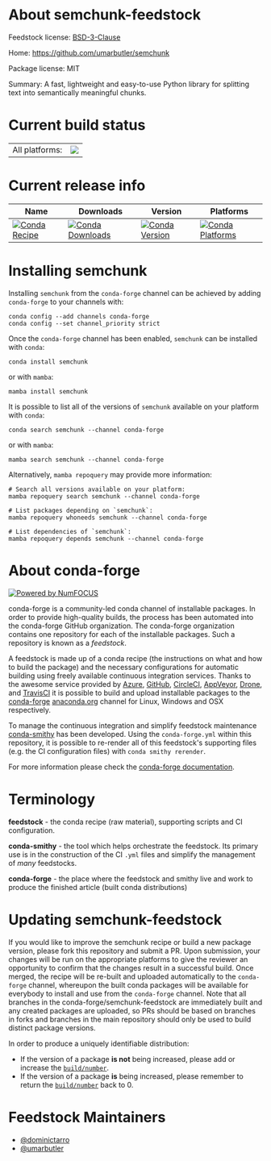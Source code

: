 About semchunk-feedstock
========================

Feedstock license: [BSD-3-Clause](https://github.com/conda-forge/semchunk-feedstock/blob/main/LICENSE.txt)

Home: https://github.com/umarbutler/semchunk

Package license: MIT

Summary: A fast, lightweight and easy-to-use Python library for splitting text into semantically meaningful chunks.

Current build status
====================


<table><tr><td>All platforms:</td>
    <td>
      <a href="https://dev.azure.com/conda-forge/feedstock-builds/_build/latest?definitionId=24490&branchName=main">
        <img src="https://dev.azure.com/conda-forge/feedstock-builds/_apis/build/status/semchunk-feedstock?branchName=main">
      </a>
    </td>
  </tr>
</table>

Current release info
====================

| Name | Downloads | Version | Platforms |
| --- | --- | --- | --- |
| [![Conda Recipe](https://img.shields.io/badge/recipe-semchunk-green.svg)](https://anaconda.org/conda-forge/semchunk) | [![Conda Downloads](https://img.shields.io/conda/dn/conda-forge/semchunk.svg)](https://anaconda.org/conda-forge/semchunk) | [![Conda Version](https://img.shields.io/conda/vn/conda-forge/semchunk.svg)](https://anaconda.org/conda-forge/semchunk) | [![Conda Platforms](https://img.shields.io/conda/pn/conda-forge/semchunk.svg)](https://anaconda.org/conda-forge/semchunk) |

Installing semchunk
===================

Installing `semchunk` from the `conda-forge` channel can be achieved by adding `conda-forge` to your channels with:

```
conda config --add channels conda-forge
conda config --set channel_priority strict
```

Once the `conda-forge` channel has been enabled, `semchunk` can be installed with `conda`:

```
conda install semchunk
```

or with `mamba`:

```
mamba install semchunk
```

It is possible to list all of the versions of `semchunk` available on your platform with `conda`:

```
conda search semchunk --channel conda-forge
```

or with `mamba`:

```
mamba search semchunk --channel conda-forge
```

Alternatively, `mamba repoquery` may provide more information:

```
# Search all versions available on your platform:
mamba repoquery search semchunk --channel conda-forge

# List packages depending on `semchunk`:
mamba repoquery whoneeds semchunk --channel conda-forge

# List dependencies of `semchunk`:
mamba repoquery depends semchunk --channel conda-forge
```


About conda-forge
=================

[![Powered by
NumFOCUS](https://img.shields.io/badge/powered%20by-NumFOCUS-orange.svg?style=flat&colorA=E1523D&colorB=007D8A)](https://numfocus.org)

conda-forge is a community-led conda channel of installable packages.
In order to provide high-quality builds, the process has been automated into the
conda-forge GitHub organization. The conda-forge organization contains one repository
for each of the installable packages. Such a repository is known as a *feedstock*.

A feedstock is made up of a conda recipe (the instructions on what and how to build
the package) and the necessary configurations for automatic building using freely
available continuous integration services. Thanks to the awesome service provided by
[Azure](https://azure.microsoft.com/en-us/services/devops/), [GitHub](https://github.com/),
[CircleCI](https://circleci.com/), [AppVeyor](https://www.appveyor.com/),
[Drone](https://cloud.drone.io/welcome), and [TravisCI](https://travis-ci.com/)
it is possible to build and upload installable packages to the
[conda-forge](https://anaconda.org/conda-forge) [anaconda.org](https://anaconda.org/)
channel for Linux, Windows and OSX respectively.

To manage the continuous integration and simplify feedstock maintenance
[conda-smithy](https://github.com/conda-forge/conda-smithy) has been developed.
Using the ``conda-forge.yml`` within this repository, it is possible to re-render all of
this feedstock's supporting files (e.g. the CI configuration files) with ``conda smithy rerender``.

For more information please check the [conda-forge documentation](https://conda-forge.org/docs/).

Terminology
===========

**feedstock** - the conda recipe (raw material), supporting scripts and CI configuration.

**conda-smithy** - the tool which helps orchestrate the feedstock.
                   Its primary use is in the construction of the CI ``.yml`` files
                   and simplify the management of *many* feedstocks.

**conda-forge** - the place where the feedstock and smithy live and work to
                  produce the finished article (built conda distributions)


Updating semchunk-feedstock
===========================

If you would like to improve the semchunk recipe or build a new
package version, please fork this repository and submit a PR. Upon submission,
your changes will be run on the appropriate platforms to give the reviewer an
opportunity to confirm that the changes result in a successful build. Once
merged, the recipe will be re-built and uploaded automatically to the
`conda-forge` channel, whereupon the built conda packages will be available for
everybody to install and use from the `conda-forge` channel.
Note that all branches in the conda-forge/semchunk-feedstock are
immediately built and any created packages are uploaded, so PRs should be based
on branches in forks and branches in the main repository should only be used to
build distinct package versions.

In order to produce a uniquely identifiable distribution:
 * If the version of a package **is not** being increased, please add or increase
   the [``build/number``](https://docs.conda.io/projects/conda-build/en/latest/resources/define-metadata.html#build-number-and-string).
 * If the version of a package **is** being increased, please remember to return
   the [``build/number``](https://docs.conda.io/projects/conda-build/en/latest/resources/define-metadata.html#build-number-and-string)
   back to 0.

Feedstock Maintainers
=====================

* [@dominictarro](https://github.com/dominictarro/)
* [@umarbutler](https://github.com/umarbutler/)

